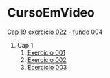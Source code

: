 # CursoEmVideo

<a href="https://claytoneduard.github.io/cursoemvideo/html-css/ex022/fundo004.html" target="_blank">Cap 19 exercicio 022 - fundo 004</a>

1. Cap 1
   1. [Exercício 001](https://claytoneduard.github.io/cursoemvideo/html-css/ex001/index.html)
   2. [Exercício 002](https://claytoneduard.github.io/cursoemvideo/html-css/ex002/index.html "Ex002 Cap 1")
   3. [Ecercício 003](https://claytoneduard.github.io/cursoemvideo/html-css/ex003/index.html "Cap 1 Ex003")

